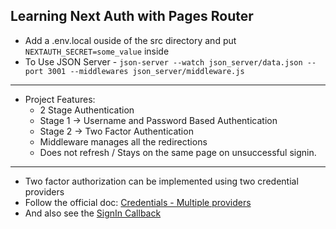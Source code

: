 
## Learning Next Auth with Pages Router

* Add a .env.local ouside of the src directory and put `NEXTAUTH_SECRET=some_value` inside
* To Use JSON Server - `json-server --watch json_server/data.json --port 3001 --middlewares json_server/middleware.js`  
---
* Project Features:
    * 2 Stage Authentication
    * Stage 1 &rarr; Username and Password Based Authentication
    * Stage 2 &rarr; Two Factor Authentication
    * Middleware manages all the redirections
    * Does not refresh / Stays on the same page on unsuccessful signin.
---
* Two factor authorization can be implemented using two credential providers
* Follow the official doc: [Credentials - Multiple providers](https://next-auth.js.org/providers/credentials#multiple-providers)
* And also see the [SignIn Callback](https://next-auth.js.org/configuration/callbacks#sign-in-callback)